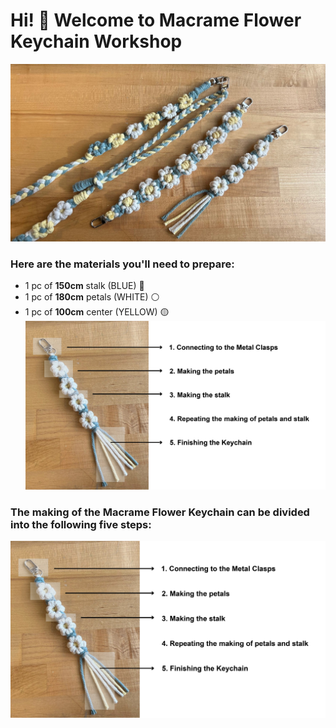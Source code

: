 # Hi! 👋 Welcome to Macrame Flower Keychain Workshop

![Macrame Flower Keychain](photo/photo_1.jpg)

### Here are the materials you'll need to prepare:

- 1 pc of **150cm** stalk (BLUE) 🔵
- 1 pc of **180cm** petals (WHITE) ⚪
- 1 pc of **100cm** center (YELLOW) 🟡
![materials](photo/photo_2.jpg)

### The making of the Macrame Flower Keychain can be divided into the following five steps:
![five steps](photo/photo_3.jpg)